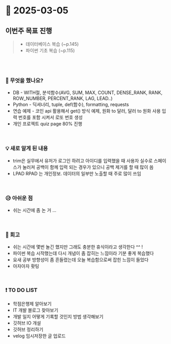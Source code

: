 # 📅 2025-03-05

## 이번주 목표 진행
>- 데이터베이스 복습 (~p.145)
>- 파이썬 기초 복습 (~p.115)

<br><br>

### 👀 무엇을 했나요?
- DB - WITH절, 분석함수(AVG, SUM, MAX, COUNT, DENSE_RANK, RANK, ROW_NUMBER, PERCENT_RANK, LAG, LEAD..)
- Python - 딕셔너리, tuple, def(함수), formatting, requests
- 연습 예제 - 코인 api 활용해서 get() 방식 예제, 원화 to 달러, 달러 to 원화
		                  사용 입력 번호를 포함 시켜서 로또 번호 생성
- 개인 프로젝트 quiz page 80% 진행 


<br>

### 💡 새로 알게 된 내용
- trim은 실무에서 유저가 로그인 하려고 아이디를 입력했을 때 사용자 실수로 스페이스가 눌러져 공백이 함께 입력 되는 경우가 있으니 공백 제거를 할 때 많이 씀
- LPAD RPAD 는 개인정보. 데이터의 일부만 노출할 때 주로 많이 쓰임


<br>

### 😥 아쉬운 점
- 쉬는 시간에 좀 논 거 ...

<br>

### 💬 회고
- 쉬는 시간에 몇번 놀긴 했지만 그래도 충분한 휴식이라고 생각한다 ^^ !
- 파이썬 복습 시작했는데 다시 개념이 좀 잡히는 느낌이라 기분 좋게 복습했다
- 요새 공부 방향성이 좀 흔들렸는데 오늘 복습함으로써 잡힌 느낌이 들었다
- 아자아자 홧팅

<br>

### ❗ TO DO LIST
- 학점은행제 알아보기
- IT 개발 블로그 찾아보기
- 개발 일지 어떻게 기록할 것인지 방법 생각해보기
- 깃허브 IO 개설
- 깃허브 정리하기
- velog 임시저장한 글 업로드
